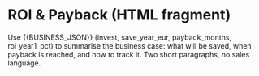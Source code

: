 # ROI & Payback (HTML fragment)

Use {{BUSINESS_JSON}} (invest, save_year_eur, payback_months, roi_year1_pct) to summarise
the business case: what will be saved, when payback is reached, and how to track it.
Two short paragraphs, no sales language.

